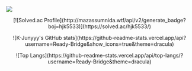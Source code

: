 <img src="https://capsule-render.vercel.app/api?type=waving&color=auto&height=250&section=header&text=Ready-Bridge&fontSize=50" />

<p align="center">
[![Solved.ac Profile](http://mazassumnida.wtf/api/v2/generate_badge?boj=hjk5533)](https://solved.ac/hjk5533/)
</p>

<p align="center">
![K-Junyyy's GitHub stats](https://github-readme-stats.vercel.app/api?username=Ready-Bridge&show_icons=true&theme=dracula)
</p>

<p align="center">
![Top Langs](https://github-readme-stats.vercel.app/api/top-langs/?username=Ready-Bridge&theme=dracula)
</p>
